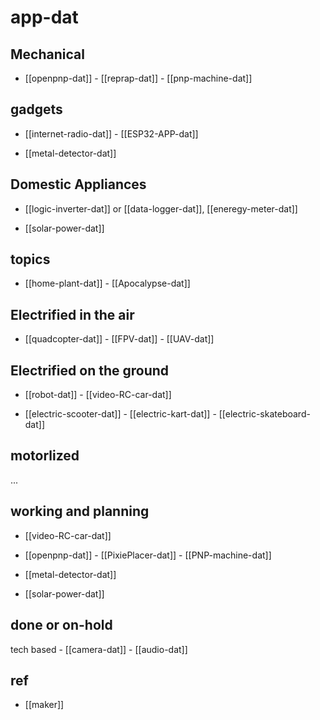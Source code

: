 # app-dat


## Mechanical 

- [[openpnp-dat]] - [[reprap-dat]] - [[pnp-machine-dat]]

## gadgets 

- [[internet-radio-dat]] - [[ESP32-APP-dat]]

- [[metal-detector-dat]]
  
## Domestic Appliances 

- [[logic-inverter-dat]] or [[data-logger-dat]], [[eneregy-meter-dat]]

- [[solar-power-dat]]
  
## topics 

- [[home-plant-dat]] - [[Apocalypse-dat]] 


## Electrified in the air

- [[quadcopter-dat]] - [[FPV-dat]] - [[UAV-dat]]
  
## Electrified on the ground  

- [[robot-dat]] - [[video-RC-car-dat]]

- [[electric-scooter-dat]] - [[electric-kart-dat]] - [[electric-skateboard-dat]]

## motorlized

...


## working and planning

- [[video-RC-car-dat]]

- [[openpnp-dat]] - [[PixiePlacer-dat]] - [[PNP-machine-dat]]

- [[metal-detector-dat]]

- [[solar-power-dat]]


## done or on-hold

tech based - [[camera-dat]] - [[audio-dat]]




## ref 

- [[maker]]
